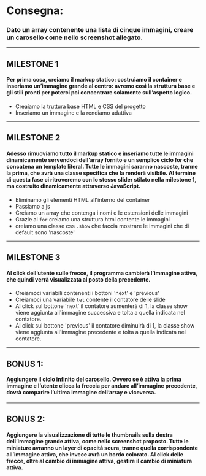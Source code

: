 # Consegna:
### Dato un array contenente una lista di cinque immagini, creare un carosello come nello screenshot allegato.



----------------------

## MILESTONE 1
#### Per prima cosa, creiamo il markup statico: costruiamo il container e inseriamo un’immagine grande al centro: avremo così la struttura base e gli stili pronti per poterci poi concentrare solamente sull’aspetto logico.

- Creaiamo la truttura base HTML e CSS del progetto
- Inseriamo un immagine e la rendiamo adattiva

----------------------

## MILESTONE 2
#### Adesso rimuoviamo tutto il markup statico e inseriamo tutte le immagini dinamicamente servendoci dell’array fornito e un semplice ciclo for che concatena un template literal. Tutte le immagini saranno nascoste, tranne la prima, che avrà una classe specifica che la renderà visibile. Al termine di questa fase ci ritroveremo con lo stesso slider stilato nella milestone 1, ma costruito dinamicamente attraverso JavaScript.

- Eliminamo gli elementi HTML all'interno del container 
- Passiamo a js
- Creiamo un array che contenga i nomi e le estensioni delle immagini
- Grazie al ``` for ``` creiamo una struttura html contente le immagini
- creiamo una classe css ``` .show ``` che faccia mostrare le immagini che di default sono 'nascoste'

-----------------------

## MILESTONE 3
#### Al click dell’utente sulle frecce, il programma cambierà l’immagine attiva, che quindi verrà visualizzata al posto della precedente.

- Creiamoci  variabili contenenti i bottoni 'next' e 'previous'
- Creiamoci una variabile ``` let ``` contente il contatore delle slide
- Al click sul bottone 'next' il contatore aumenterà di 1, la classe show viene aggiunta all'immagine successiva e tolta a quella indicata nel contatore.
- Al click sul bottone 'previous' il contatore diminuirà di 1, la classe show viene aggiunta all'immagine precedente e tolta a quella indicata nel contatore.

--------------------------

## BONUS 1:
#### Aggiungere il ciclo infinito del carosello. Ovvero se è attiva la prima immagine e l’utente clicca la freccia per andare all’immagine precedente, dovrà comparire l’ultima immagine dell’array e viceversa.



-------------------------

## BONUS 2:
#### Aggiungere la visualizzazione di tutte le thumbnails sulla destra dell’immagine grande attiva, come nello screenshot proposto. Tutte le miniature avranno un layer di opacità scura, tranne quella corrispondente all’immagine attiva, che invece avrà un bordo colorato. Al click delle frecce, oltre al cambio di immagine attiva, gestire il cambio di miniatura attiva.